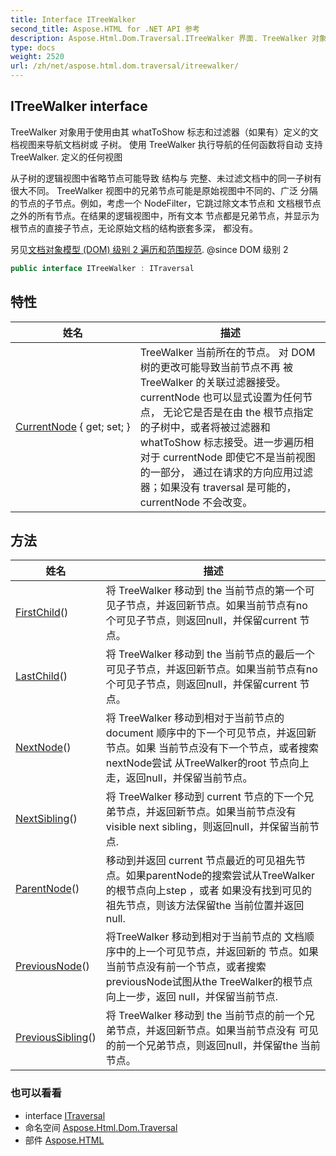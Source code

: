 ```yaml
---
title: Interface ITreeWalker
second_title: Aspose.HTML for .NET API 参考
description: Aspose.Html.Dom.Traversal.ITreeWalker 界面. TreeWalker 对象用于使用由其 whatToShow 标志和过滤器如果有定义的文档视图来导航文档树或 子树 使用 TreeWalker 执行导航的任何函数将自动 支持 TreeWalker. 定义的任何视图
type: docs
weight: 2520
url: /zh/net/aspose.html.dom.traversal/itreewalker/
---
```

## ITreeWalker interface

TreeWalker 对象用于使用由其 whatToShow 标志和过滤器（如果有）定义的文档视图来导航文档树或 子树。 使用 TreeWalker 执行导航的任何函数将自动 支持 TreeWalker. 定义的任何视图

从子树的逻辑视图中省略节点可能导致 结构与 完整、未过滤文档中的同一子树有很大不同。 TreeWalker 视图中的兄弟节点可能是原始视图中不同的、广泛 分隔的节点的子节点。例如，考虑一个 NodeFilter，它跳过除文本节点和 文档根节点之外的所有节点。在结果的逻辑视图中，所有文本 节点都是兄弟节点，并显示为根节点的直接子节点，无论原始文档的结构嵌套多深， 都没有。

另见[文档对象模型 (DOM) 级别 2 遍历和范围规范](http://www.w3.org/TR/2000/REC-DOM-Level-2-Traversal-Range-20001113). @since DOM 级别 2

```csharp
public interface ITreeWalker : ITraversal
```

## 特性

| 姓名 | 描述 |
| --- | --- |
| [CurrentNode](../../aspose.html.dom.traversal/itreewalker/currentnode/) { get; set; } | TreeWalker 当前所在的节点。 对 DOM 树的更改可能导致当前节点不再 被 TreeWalker 的关联过滤器接受。 currentNode 也可以显式设置为任何节点， 无论它是否是在由 the 根节点指定的子树中，或者将被过滤器和 whatToShow 标志接受。进一步遍历相对于 currentNode 即使它不是当前视图的一部分， 通过在请求的方向应用过滤器；如果没有 traversal 是可能的，currentNode 不会改变。 |

## 方法

| 姓名 | 描述 |
| --- | --- |
| [FirstChild](../../aspose.html.dom.traversal/itreewalker/firstchild/)() | 将 TreeWalker 移动到 the 当前节点的第一个可见子节点，并返回新节点。如果当前节点有no 个可见子节点，则返回null，并保留current 节点。 |
| [LastChild](../../aspose.html.dom.traversal/itreewalker/lastchild/)() | 将 TreeWalker 移动到 the 当前节点的最后一个可见子节点，并返回新节点。如果当前节点有no 个可见子节点，则返回null，并保留current 节点。 |
| [NextNode](../../aspose.html.dom.traversal/itreewalker/nextnode/)() | 将 TreeWalker 移动到相对于当前节点的 document 顺序中的下一个可见节点，并返回新节点。如果 当前节点没有下一个节点，或者搜索nextNode尝试 从TreeWalker的root 节点向上走，返回null，并保留当前节点。 |
| [NextSibling](../../aspose.html.dom.traversal/itreewalker/nextsibling/)() | 将 TreeWalker 移动到 current 节点的下一个兄弟节点，并返回新节点。如果当前节点没有visible next sibling，则返回null，并保留当前节点. |
| [ParentNode](../../aspose.html.dom.traversal/itreewalker/parentnode/)() | 移动到并返回 current 节点最近的可见祖先节点。如果parentNode的搜索尝试从TreeWalker的根节点向上step ，或者 如果没有找到可见的祖先节点，则该方法保留the 当前位置并返回null. |
| [PreviousNode](../../aspose.html.dom.traversal/itreewalker/previousnode/)() | 将TreeWalker 移动到相对于当前节点的 文档顺序中的上一个可见节点，并返回新的 节点。如果当前节点没有前一个节点，或者搜索 previousNode试图从the TreeWalker的根节点向上一步，返回 null，并保留当前节点. |
| [PreviousSibling](../../aspose.html.dom.traversal/itreewalker/previoussibling/)() | 将 TreeWalker 移动到 the 当前节点的前一个兄弟节点，并返回新节点。如果当前节点没有 可见的前一个兄弟节点，则返回null，并保留the 当前节点。 |

### 也可以看看

* interface [ITraversal](../itraversal/)
* 命名空间 [Aspose.Html.Dom.Traversal](../../aspose.html.dom.traversal/)
* 部件 [Aspose.HTML](../../)


